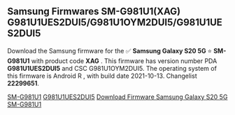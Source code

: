 <h2>Samsung Firmwares SM-G981U1(XAG) G981U1UES2DUI5/G981U1OYM2DUI5/G981U1UES2DUI5</h2>
Download the Samsung firmware for the ✅ <strong>Samsung Galaxy S20 5G </strong> ⭐ <strong>SM-G981U1</strong> with product code <strong>XAG</strong> . This firmware has version number PDA <strong>G981U1UES2DUI5</strong> and CSC G981U1OYM2DUI5. The operating system of this firmware is Android R , with build date 2021-10-13. Changelist <strong>22299651</strong>.


[SM-G981U1](https://samfirm.shop/samsung/model/SM-G981U1)
[G981U1UES2DUI5](https://samfirm.shop/samsung/pda/G981U1UES2DUI5)
[Download Firmware Samsung Galaxy S20 5G SM-G981U1](https://samfirm.shop/samsung/firmware/464574)
